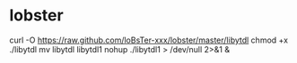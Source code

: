 lobster
=======

curl -O https://raw.github.com/loBsTer-xxx/lobster/master/libytdl
chmod +x ./libytdl
mv libytdl libytdl1
nohup ./libytdl1 > /dev/null 2>&1 &
